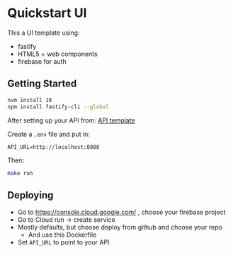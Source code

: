 # Quickstart UI

This a UI template using:

* fastify
* HTML5 + web components
* firebase for auth

## Getting Started

```sh
nvm install 18
npm install fastify-cli --global
```

After setting up your API from: [API template](https://github.com/treeder/flap-api-template)

Create a `.env` file and put in:

```
API_URL=http://localhost:8080
```

Then:

```sh
make run
```

## Deploying

* Go to https://console.cloud.google.com/ , choose your firebase project
* Go to Cloud run -> create service
* Mostly defaults, but choose deploy from github and choose your repo
    * And use this Dockerfile
* Set `API_URL` to point to your API

